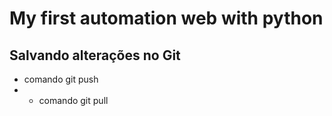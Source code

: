 # My first automation web with python

## Salvando alterações no Git
* comando git push
* * comando git pull
